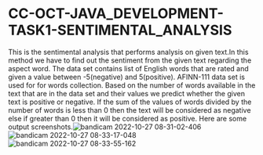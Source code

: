 # CC-OCT-JAVA_DEVELOPMENT-TASK1-SENTIMENTAL_ANALYSIS
This is the sentimental analysis that performs analysis on given text.In this method we have to find out the sentiment from the given text regarding the aspect word.
The data set contains list of English words that are rated and given a value between -5(negative) and 5(positive).
AFINN-111 data set is used for for words collection.
Based on the number of words available in the text that are in the data set and their values we predict whether the given text is positive or negative.
If the sum of the values of words divided by the number of words is less than 0 then the text will be considered as negative else if greater than 0 then it will be considered as positive.
Here are some output screenshots.![bandicam 2022-10-27 08-31-02-406](https://user-images.githubusercontent.com/111173941/198181339-c20fdf35-f3ca-45e5-a44a-95da3f62ff94.jpg)
![bandicam 2022-10-27 08-33-17-048](https://user-images.githubusercontent.com/111173941/198181361-baf89c69-c89d-4af0-b577-68a2bcc4c98f.jpg)
![bandicam 2022-10-27 08-33-55-162](https://user-images.githubusercontent.com/111173941/198181394-fd40bbc1-09f0-4b20-806e-e737844e107d.jpg)
